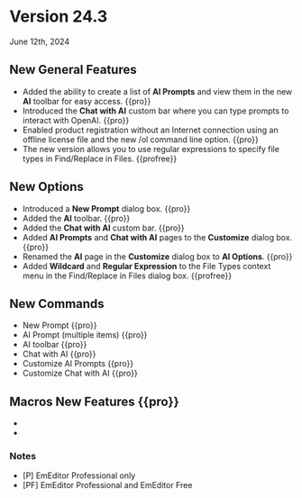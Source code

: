 # Version 24.3

June 12th, 2024

## New General Features

- Added the ability to create a list of **AI Prompts** and view them in the new **AI** toolbar for easy access. {{pro}}
- Introduced the **Chat with AI** custom bar where you can type prompts to interact with OpenAI. {{pro}}
- Enabled product registration without an Internet connection using an offline license file and the new /ol command line option. {{pro}}
- The new version allows you to use regular expressions to specify file types in Find/Replace in Files. {{profree}}

## New Options

- Introduced a **New Prompt** dialog box. {{pro}}
- Added the **AI** toolbar. {{pro}}
- Added the **Chat with AI** custom bar. {{pro}}
- Added **AI Prompts** and **Chat with AI** pages to the **Customize** dialog box. {{pro}}
- Renamed the **AI** page in the **Customize** dialog box to **AI Options**. {{pro}}
- Added **Wildcard** and **Regular Expression** to the File Types context menu in the Find/Replace in Files dialog box. {{profree}}

## New Commands

- New Prompt {{pro}}
- AI Prompt (multiple items) {{pro}}
- AI toolbar {{pro}}
- Chat with AI {{pro}}
- Customize AI Prompts {{pro}}
- Customize Chat with AI {{pro}}

## Macros New Features {{pro}}

- 
- 

### Notes

- \[P\] EmEditor Professional only
- \[PF\] EmEditor Professional and EmEditor Free
